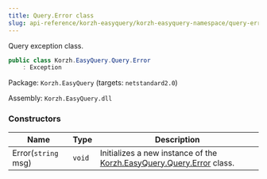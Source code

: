 ```yaml
---
title: Query.Error class
slug: api-reference/korzh-easyquery/korzh-easyquery-namespace/query-error-class
---
```

Query exception class.
```csharp
public class Korzh.EasyQuery.Query.Error
    : Exception

```
Package: `Korzh.EasyQuery` (targets: `netstandard2.0`)

Assembly: `Korzh.EasyQuery.dll`

### Constructors

| Name | Type | Description | 
| --- | --- | --- | 
| Error(`string` msg) | `void` | Initializes a new instance of the [Korzh.EasyQuery.Query.Error](/api-reference/korzh-easyquery/korzh-easyquery-namespace/query-class) class. |